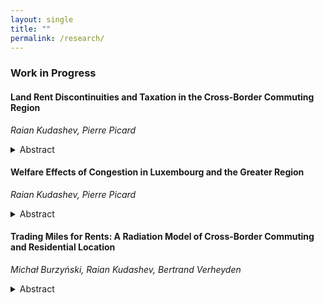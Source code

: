```yaml
---
layout: single
title: ""
permalink: /research/
---
```


### **Work in Progress**

#### **Land Rent Discontinuities and Taxation in the Cross-Border Commuting Region**
*Raian Kudashev, Pierre Picard*  
<details>
  <summary>Abstract</summary>
  <p>
    Cross-border housing markets have become more prevalent in Europe since the establishment of the European Union. With data from the functional urban area of Luxembourg, we document significant floorspace rent discontinuities at the borders of Luxembourg with Belgium, France, and Germany. Using a quantitative spatial urban model and spatial regression discontinuity techniques, we show that differences in tax rates account for up to 16% of the floorspace rent discontinuity. The remaining rent discontinuity is explained by differences in land use, productivity, and amenities. Equalizing tax regimes would lower Luxembourg rents by 160 euros per month for an average apartment, with additional reductions of 383 euros when combined with equalized land use restrictions.
  </p>
</details>

#### **Welfare Effects of Congestion in Luxembourg and the Greater Region**
*Raian Kudashev, Pierre Picard*  
<details>
  <summary>Abstract</summary>
  <p>
    This paper addresses the issue of cross-border traffic congestion in Luxembourg, where more than half of the labor force is made up of international workers. Although the removal of congestion is generally considered positive for production, our study employs a quantitative spatial urban model to uncover and quantify the potential negative consequences for residents. We find that residents of the Greater Region are willing to pay up to 650 euros per month for congestion-free commutes. The willingness to pay of Luxembourg City residents is significantly lower than average.
  </p>
</details>

#### **Trading Miles for Rents: A Radiation Model of Cross-Border Commuting and Residential Location**
*Michał Burzyński, Raian Kudashev, Bertrand Verheyden*
<details>
  <summary>Abstract</summary>
  <p>
   This paper develops a spatial general equilibrium model to analyze commuting and migration decisions in a cross-border setting where labor and housing markets are marked by large price differentials. We build on a modified radiation model, allowing for heterogeneity in (i) job attributes (wages and commuting times) across multiple occupations and sectors and (ii) individuals’ characteristics (age, gender, and education). Our model also embeds congestion externalities and endogenous housing prices. Calibrating to unique pixel-level data from the Greater Region around Luxembourg, we document three core findings. First, incorporating job heterogeneity alters the elasticities of commuting with respect to wages and travel times, relative to standard gravity approaches. Second, reducing commuting costs (e.g., via improved infrastructure or access to telework) raises aggregate welfare but heightens geographic inequalities: cross-border commuters flock to high-wage locales, bidding up local rents and inflating housing costs. Third, expanding housing supply, particularly in high-demand areas, dampens upward pressure on rents and mitigates congestion but does so unevenly across the region. Overall, our analysis illuminates how cross-border labor mobility interacts with both commuting externalities and localized housing constraints, highlighting policy trade-offs for balanced regional development.
  </p>
</details>
